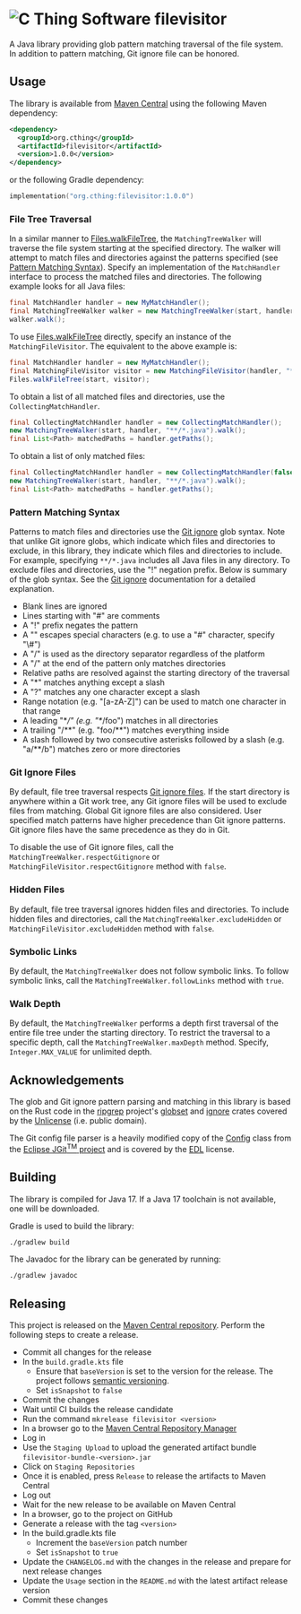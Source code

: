# ![C Thing Software](https://www.cthing.com/branding/CThingSoftware-57x60.png "C Thing Software") filevisitor

A Java library providing glob pattern matching traversal of the file system. In addition to pattern matching,
Git ignore file can be honored.

## Usage
The library is available from [Maven Central](https://repo.maven.apache.org/maven2/org/cthing/filevisitor/) using
the following Maven dependency:
```xml
<dependency>
  <groupId>org.cthing</groupId>
  <artifactId>filevisitor</artifactId>
  <version>1.0.0</version>
</dependency>
```
or the following Gradle dependency:
```kotlin
implementation("org.cthing:filevisitor:1.0.0")
```

### File Tree Traversal
In a similar manner to [Files.walkFileTree](https://docs.oracle.com/en/java/javase/17/docs/api/java.base/java/nio/file/Files.html#walkFileTree(java.nio.file.Path,java.util.Set,int,java.nio.file.FileVisitor)),
the `MatchingTreeWalker` will traverse the file system starting at the specified directory. The walker will attempt
to match files and directories against the patterns specified (see [Pattern Matching Syntax](#pattern-matching-syntax)).
Specify an implementation of the `MatchHandler` interface to process the matched files and directories. The following
example looks for all Java files:

```java
final MatchHandler handler = new MyMatchHandler();
final MatchingTreeWalker walker = new MatchingTreeWalker(start, handler, "**/*.java");
walker.walk();
```

To use [Files.walkFileTree](https://docs.oracle.com/en/java/javase/17/docs/api/java.base/java/nio/file/Files.html#walkFileTree(java.nio.file.Path,java.util.Set,int,java.nio.file.FileVisitor))
directly, specify an instance of the `MatchingFileVisitor`.  The equivalent to the above example is:

```java
final MatchHandler handler = new MyMatchHandler();
final MatchingFileVisitor visitor = new MatchingFileVisitor(handler, "**/*.java");
Files.walkFileTree(start, visitor);
```

To obtain a list of all matched files and directories, use the `CollectingMatchHandler`.

```java
final CollectingMatchHandler handler = new CollectingMatchHandler();
new MatchingTreeWalker(start, handler, "**/*.java").walk();
final List<Path> matchedPaths = handler.getPaths();
```

To obtain a list of only matched files:

```java
final CollectingMatchHandler handler = new CollectingMatchHandler(false);
new MatchingTreeWalker(start, handler, "**/*.java").walk();
final List<Path> matchedPaths = handler.getPaths();
```

### Pattern Matching Syntax
Patterns to match files and directories use the [Git ignore](https://git-scm.com/docs/gitignore#_pattern_format)
glob syntax. Note that unlike Git ignore globs, which indicate which files and directories to exclude, in this
library, they indicate which files and directories to include. For example, specifying `**/*.java` includes
all Java files in any directory. To exclude files and directories, use the "!" negation prefix. Below is summary
of the glob syntax. See the [Git ignore](https://git-scm.com/docs/gitignore#_pattern_format) documentation for a
detailed explanation.

* Blank lines are ignored
* Lines starting with "#" are comments
* A "!" prefix negates the pattern
* A "\" escapes special characters (e.g. to use a "#" character, specify "\\#")
* A "/" is used as the directory separator regardless of the platform
* A "/" at the end of the pattern only matches directories
* Relative paths are resolved against the starting directory of the traversal
* A "*" matches anything except a slash
* A "?" matches any one character except a slash
* Range notation (e.g. "\[a-zA-Z]") can be used to match one character in that range
* A leading "\**/" (e.g. "\**/foo") matches in all directories
* A trailing "/\**" (e.g. "foo/**") matches everything inside
* A slash followed by two consecutive asterisks followed by a slash (e.g. "a/**/b") matches zero or more directories

### Git Ignore Files
By default, file tree traversal respects [Git ignore files](https://git-scm.com/docs/gitignore). If the start directory
is anywhere within a Git work tree, any Git ignore files will be used to exclude files from matching. Global Git
ignore files are also considered. User specified match patterns have higher precedence than Git ignore patterns.
Git ignore files have the same precedence as they do in Git.

To disable the use of Git ignore files, call the `MatchingTreeWalker.respectGitignore` or
`MatchingFileVisitor.respectGitignore` method with `false`.

### Hidden Files
By default, file tree traversal ignores hidden files and directories. To include hidden files and directories, call
the `MatchingTreeWalker.excludeHidden` or `MatchingFileVisitor.excludeHidden` method with `false`.

### Symbolic Links
By default, the `MatchingTreeWalker` does not follow symbolic links. To follow symbolic links, call the
`MatchingTreeWalker.followLinks` method with `true`.

### Walk Depth
By default, the `MatchingTreeWalker` performs a depth first traversal of the entire file tree under the starting
directory. To restrict the traversal to a specific depth, call the `MatchingTreeWalker.maxDepth` method. Specify,
`Integer.MAX_VALUE` for unlimited depth.

## Acknowledgements
The glob and Git ignore pattern parsing and matching in this library is based on the Rust code in the
[ripgrep](https://github.com/BurntSushi/ripgrep) project's
[globset](https://github.com/BurntSushi/ripgrep/tree/master/crates/globset) and
[ignore](https://github.com/BurntSushi/ripgrep/tree/master/crates/ignore) crates covered by the
[Unlicense](http://unlicense.org/) (i.e. public domain).

The Git config file parser is a heavily modified copy of the
[Config](https://eclipse.googlesource.com/jgit/jgit/+/refs/heads/master/org.eclipse.jgit/src/org/eclipse/jgit/lib/Config.java)
class from the [Eclipse JGit<sup>TM</sup> project](https://www.eclipse.org/jgit/) and is covered by the
[EDL](https://www.eclipse.org/org/documents/edl-v10.php) license.

## Building
The library is compiled for Java 17. If a Java 17 toolchain is not available, one will be downloaded.

Gradle is used to build the library:
```bash
./gradlew build
```
The Javadoc for the library can be generated by running:
```bash
./gradlew javadoc
```

## Releasing
This project is released on the [Maven Central repository](https://central.sonatype.com/artifact/org.cthing/filevisitor).
Perform the following steps to create a release.

- Commit all changes for the release
- In the `build.gradle.kts` file
    - Ensure that `baseVersion` is set to the version for the release. The project follows [semantic versioning](https://semver.org/).
    - Set `isSnapshot` to `false`
- Commit the changes
- Wait until CI builds the release candidate
- Run the command `mkrelease filevisitor <version>`
- In a browser go to the [Maven Central Repository Manager](https://s01.oss.sonatype.org/)
- Log in
- Use the `Staging Upload` to upload the generated artifact bundle `filevisitor-bundle-<version>.jar`
- Click on `Staging Repositories`
- Once it is enabled, press `Release` to release the artifacts to Maven Central
- Log out
- Wait for the new release to be available on Maven Central
- In a browser, go to the project on GitHub
- Generate a release with the tag `<version>`
- In the build.gradle.kts file
    - Increment the `baseVersion` patch number
    - Set `isSnapshot` to `true`
- Update the `CHANGELOG.md` with the changes in the release and prepare for next release changes
- Update the `Usage` section in the `README.md` with the latest artifact release version
- Commit these changes
